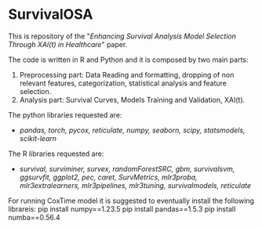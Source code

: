 # SurvivalOSA

This is repository of the "_Enhancing Survival Analysis Model Selection Through
XAI(t) in Healthcare_" paper. 

The code is written in R and Python and it is composed by two main parts:

1. Preprocessing part: Data Reading and formatting, dropping of non relevant features, categorization, statistical analysis and feature selection.
2. Analysis part: Survival Curves, Models Training and Validation, XAI(t).

The python libraries requested are: 
- _pandas, torch, pycox, reticulate, numpy, seaborn, scipy, statsmodels, scikit-learn_
  
The R libraries requested are:
- _survival, surviminer, survex, randomForestSRC, gbm, survivalsvm, ggsurvfit, ggplot2, pec, caret, SurvMetrics, mlr3proba, mlr3extralearners, mlr3pipelines, mlr3tuning, survivalmodels, reticulate_

For running CoxTime model it is suggested to eventually install the following librareis:
  pip install numpy==1.23.5 
  pip install pandas==1.5.3 
  pip install numba==0.56.4 

